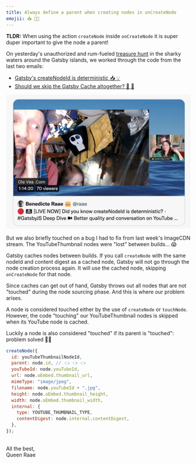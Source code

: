 ```yaml
---
title: Always define a parent when creating nodes in onCreateNode
emojii: 📥 👩‍👧
---
```


**TLDR:** When using the action `createNode` inside `onCreateNode` it is super duper important to give the node a parent!

On yesterday's unauthorized and rum-fueled [treasure hunt](https://youtu.be/SWumzHLEpYA) in the sharky waters around the Gatsby islands, we worked through the code from the last two emails:

- [Gatsby's createNodeId is deterministic 📥 💡](/emails/2022-03-30-deterministic/)
- [Should we skip the Gatsby Cache altogether? 🛑 🔄](/emails/2022-03-31-skip-cache/)

[![Screengrab of stream](./youtube-screengrab.jpg)](https://youtu.be/SWumzHLEpYA)

But we also briefly touched on a bug I had to fix from last week's ImageCDN stream. The YouTubeThumbnail nodes were "lost" between builds... 😱

Gatsby caches nodes between builds. If you call `createNode` with the same nodeId and content digest as a cached node, Gatsby will not go through the node creation process again. It will use the cached node, skipping `onCreateNode` for that node.

Since caches can get out of hand, Gatsby throws out all nodes that are not "touched" during the node sourcing phase. And this is where our problem arises.

A node is considered touched either by the use of `createNode` or `touchNode`. However, the code "touching" our YouTubeThumbnail nodes is skipped when its YouTube node is cached.

Luckily a node is also considered "touched" if its parent is "touched": problem solved 👩‍👧

```js
createNode({
  id: youTubeThumbnailNodeId,
  parent: node.id, // 👈 👈 👈
  youTubeId: node.youTubeId,
  url: node.oEmbed.thumbnail_url,
  mimeType: "image/jpeg",
  filename: node.youTubeId + ".jpg",
  height: node.oEmbed.thumbnail_height,
  width: node.oEmbed.thumbnail_width,
  internal: {
    type: YOUTUBE_THUMBNAIL_TYPE,
    contentDigest: node.internal.contentDigest,
  },
});
```

&nbsp;  
All the best,  
Queen Raae
